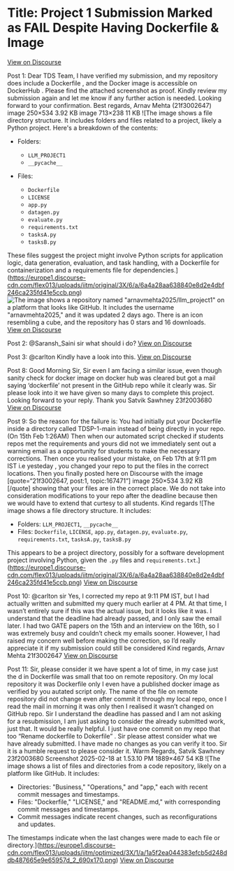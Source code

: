 # Title: Project 1 Submission Marked as FAIL Despite Having Dockerfile & Image
[View on Discourse](https://discourse.onlinedegree.iitm.ac.in/t/project-1-submission-marked-as-fail-despite-having-dockerfile-image/167471)

Post 1: Dear TDS Team, I have verified my submission, and my repository does include a Dockerfile , and the Docker image is accessible on DockerHub . Please find the attached screenshot as proof. Kindly review my submission again and let me know if any further action is needed. Looking forward to your confirmation. Best regards, Arnav Mehta (21f3002647) image 250×534 3.92 KB image 713×238 11 KB
![The image shows a file directory structure. It includes folders and files related to a project, likely a Python project. Here's a breakdown of the contents:

- Folders:
  - `LLM_PROJECT1`
  - `__pycache__`

- Files:
  - `Dockerfile`
  - `LICENSE`
  - `app.py`
  - `datagen.py`
  - `evaluate.py`
  - `requirements.txt`
  - `tasksA.py`
  - `tasksB.py`

These files suggest the project might involve Python scripts for application logic, data generation, evaluation, and task handling, with a Dockerfile for containerization and a requirements file for dependencies.](https://europe1.discourse-cdn.com/flex013/uploads/iitm/original/3X/6/a/6a4a28aa638840e8d2e4dbf246ca235fd41e5ccb.png)
![The image shows a repository named "arnavmehta2025/llm_project1" on a platform that looks like GitHub. It includes the username "arnavmehta2025," and it was updated 2 days ago. There is an icon resembling a cube, and the repository has 0 stars and 16 downloads.](https://europe1.discourse-cdn.com/flex013/uploads/iitm/original/3X/d/1/d14c53cce65e7ac7f679de75bba301f3ee23f1f0.png)
[View on Discourse](https://discourse.onlinedegree.iitm.ac.in/t/project-1-submission-marked-as-fail-despite-having-dockerfile-image/167471/1)


Post 2: @Saransh_Saini sir what should i do?
[View on Discourse](https://discourse.onlinedegree.iitm.ac.in/t/project-1-submission-marked-as-fail-despite-having-dockerfile-image/167471/2)


Post 3: @carlton Kindly have a look into this.
[View on Discourse](https://discourse.onlinedegree.iitm.ac.in/t/project-1-submission-marked-as-fail-despite-having-dockerfile-image/167471/3)


Post 8: Good Morning Sir, Sir even I am facing a similar issue, even though sanity check for docker image on docker hub was cleared but got a mail saying ‘dockerfile’ not present in the GitHub repo while it clearly was. Sir please look into it we have given so many days to complete this project. Looking forward to your reply. Thank you Satvik Sawhney 23f2003680
[View on Discourse](https://discourse.onlinedegree.iitm.ac.in/t/project-1-submission-marked-as-fail-despite-having-dockerfile-image/167471/8)


Post 9: So the reason for the failure is: You had initially put your Dockerfile inside a directory called TDSP-1-main instead of being directly in your repo. (On 15th Feb 1:26AM) Then when our automated script checked if students repos met the requirements and yours did not we immediately sent out a warning email as a opportunity for students to make the necessary corrections. Then once you realised your mistake, on Feb 17th at 9:11 pm IST i.e yesteday , you changed your repo to put the files in the correct locations. Then you finally posted here on Discourse with the image [quote=“21f3002647, post:1, topic:167471”] image 250×534 3.92 KB [/quote] showing that your files are in the correct place. We do not take into consideration modifications to your repo after the deadline because then we would have to extend that curtesy to all students. Kind regards
![The image shows a file directory structure. It includes:

- Folders: `LLM_PROJECT1`, `__pycache__`
- Files: `Dockerfile`, `LICENSE`, `app.py`, `datagen.py`, `evaluate.py`, `requirements.txt`, `tasksA.py`, `tasksB.py`

This appears to be a project directory, possibly for a software development project involving Python, given the `.py` files and `requirements.txt`.](https://europe1.discourse-cdn.com/flex013/uploads/iitm/original/3X/6/a/6a4a28aa638840e8d2e4dbf246ca235fd41e5ccb.png)
[View on Discourse](https://discourse.onlinedegree.iitm.ac.in/t/project-1-submission-marked-as-fail-despite-having-dockerfile-image/167471/9)


Post 10: @carlton sir Yes, I corrected my repo at 9:11 PM IST, but I had actually written and submitted my query much earlier at 4 PM. At that time, I wasn’t entirely sure if this was the actual issue, but it looks like it was. I understand that the deadline had already passed, and I only saw the email later. I had two GATE papers on the 15th and an interview on the 16th, so I was extremely busy and couldn’t check my emails sooner. However, I had raised my concern well before making the correction, so I’d really appreciate it if my submission could still be considered Kind regards, Arnav Mehta 21f3002647
[View on Discourse](https://discourse.onlinedegree.iitm.ac.in/t/project-1-submission-marked-as-fail-despite-having-dockerfile-image/167471/10)


Post 11: Sir, please consider it we have spent a lot of time, in my case just the d in Dockerfile was small that too on remote repository. On my local repository it was Dockerfile only I even have a published docker image as verified by you autated script only. The name of the file on remote repository did not change even after commit it through my local repo, once I read the mail in morning it was only then I realised it wasn’t changed on GitHub repo. Sir I understand the deadline has passed and I am not asking for a resubmission, I am just asking to consider the already submitted work, just that. It would be really helpful. I just have one commit on my repo that too “Rename dockerfile to Dokerfile” . Sir please attest consider what we have already submitted. I have made no changes as you can verify it too. Sir it is a humble request to please consider it. Warm Regards, Satvik Sawhney 23f2003680 Screenshot 2025-02-18 at 1.53.10 PM 1889×467 54 KB
![The image shows a list of files and directories from a code repository, likely on a platform like GitHub. It includes:

- Directories: "Business," "Operations," and "app," each with recent commit messages and timestamps.
- Files: "Dockerfile," "LICENSE," and "README.md," with corresponding commit messages and timestamps.
- Commit messages indicate recent changes, such as reconfigurations and updates.

The timestamps indicate when the last changes were made to each file or directory.](https://europe1.discourse-cdn.com/flex013/uploads/iitm/optimized/3X/1/a/1a5f2ea044383efcb5d248ddb487665e9e65957d_2_690x170.png)
[View on Discourse](https://discourse.onlinedegree.iitm.ac.in/t/project-1-submission-marked-as-fail-despite-having-dockerfile-image/167471/11)


